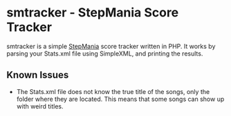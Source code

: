 smtracker - StepMania Score Tracker
=====

smtracker is a simple [StepMania][sm] score tracker written in PHP. It
works by parsing your Stats.xml file using SimpleXML, and printing the
results.

Known Issues
-----

* The Stats.xml file does not know the true title of the songs, only
the folder where they are located. This means that some songs can show
up with weird titles.

[sm]: http://www.stepmania.com/
